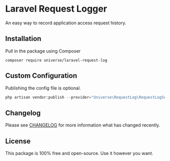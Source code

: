 # Laravel Request Logger

An easy way to record application access request history.

## Installation

Pull in the package using Composer

```
composer require universe/laravel-request-log
```

## Custom Configuration

Publishing the config file is optional.

```php
php artisan vendor:publish --provider="Universe\RequestLog\RequestLogServiceProvider" --tag="request-log-config"
```

## Changelog

Please see [CHANGELOG](CHANGELOG.md) for more information what has changed recently.

## License

This package is 100% free and open-source. Use it however you want.

